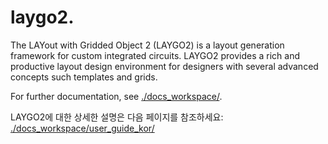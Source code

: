 # laygo2.

The LAYout with Gridded Object 2 (LAYGO2) is a layout generation framework
for custom integrated circuits.
LAYGO2 provides a rich and productive layout design environment for designers
with several advanced concepts such templates and grids.

For further documentation, see [./docs_workspace/](./docs_workspace/).

LAYGO2에 대한 상세한 설명은 다음 페이지를 참조하세요: [./docs_workspace/user_guide_kor/](./docs_workspace/user_guide_kor/)
